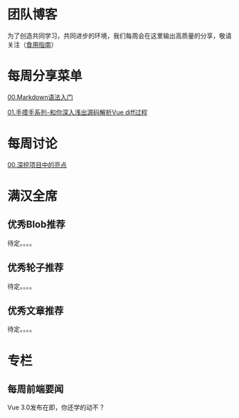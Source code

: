 # 团队博客

为了创造共同学习，共同进步的环境，我们每周会在这里输出高质量的分享，敬请关注（[食用指南](https://github.com/happyShareTeam/blog/wiki)）

# 每周分享菜单
[00.Markdown语法入门](https://github.com/happyShareTeam/blog/blob/master/每周分享/00.Markdown语法入门.md)

[01.手摸手系列-和你深入浅出源码解析Vue diff过程](https://juejin.im/post/5e7ac5b5e51d452701798f6f)

# 每周讨论
[00.深挖项目中的亮点](https://github.com/happyShareTeam/blog/issues/1)


# 满汉全席
## 优秀Blob推荐
待定。。。。
## 优秀轮子推荐
待定。。。。
## 优秀文章推荐
待定。。。。

# 专栏
## 每周前端要闻
Vue 3.0发布在即，你还学的动不？

## 